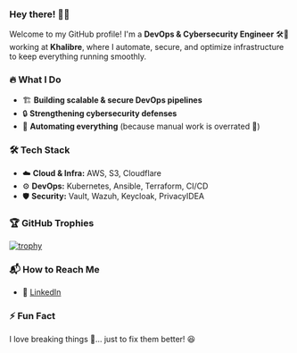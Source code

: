 ### Hey there! 👋🚀  

Welcome to my GitHub profile! I'm a **DevOps & Cybersecurity Engineer** 🛠️🔐 working at **Khalibre**, where I automate, secure, and optimize infrastructure to keep everything running smoothly.  

### 🔥 What I Do  
- 🏗️ **Building scalable & secure DevOps pipelines**  
- 🔒 **Strengthening cybersecurity defenses**  
- 🤖 **Automating everything** (because manual work is overrated 🚀)  

### 🛠️ Tech Stack  
- ☁️ **Cloud & Infra:** AWS, S3, Cloudflare  
- ⚙️ **DevOps:** Kubernetes, Ansible, Terraform, CI/CD  
- 🛡️ **Security:** Vault, Wazuh, Keycloak, PrivacyIDEA  

### 🏆 GitHub Trophies

[![trophy](https://github-profile-trophy.vercel.app/?username=mr-ssd&theme=nord)](https://github.com/ryo-ma/github-profile-trophy)

### 📬 How to Reach Me  
- 💼 [LinkedIn](https://www.linkedin.com/in/sidasay) 

### ⚡ Fun Fact  
I love breaking things 🔨… just to fix them better! 😆  
